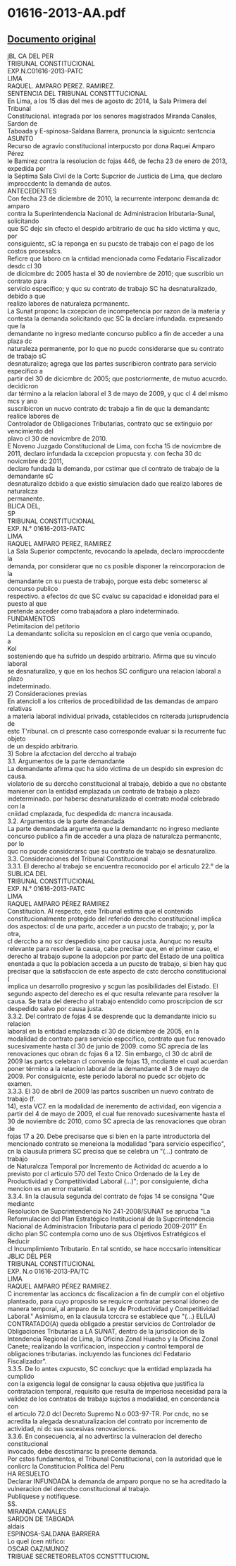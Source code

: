 
01616-2013-AA.pdf
=================
  
[Documento original](https://tc.gob.pe/jurisprudencia/2014/01616-2013-AA.pdf)  
---  
jBL CA DEL PER  
TRIBUNAL CONSTITUCIONAL  
EXP.N.C01616-2013-PATC  
LIMA  
RAQUEL. AMPARO PEREZ. RAMIREZ.  
SENTENCIA DEL TRIBUNAL CONSTTTUCIONAL  
En Lima, a los 15 dias del mes de agosto dc 2014, la Sala Primera del Tribunal  
Constitucional. integrada por los senores magistrados Miranda Canales, Sardon de  
Taboada y E-spinosa-Saldana Barrera, pronuncia la siguicntc sentcncia  
ASUNTO  
Recurso de agravio constitucional interpucsto por dona Raquei Amparo Pérez  
le Bamirez contra la resolucion dc fojas 446, de fecha 23 de enero de 2013, expedida por  
la Séptima Sala Civil de la Cortc Supcrior de Justicia de Lima, que declaro  
improccdentc la demanda de autos.  
ANTECEDENTES  
Con fecha 23 de diciembre de 2010, la recurrente interponc demanda dc amparo  
contra la Superintendencia Nacional dc Administracion Iributaria-Sunal, solicitando  
que SC dejc sin cfecto el despido arbitrario de quc ha sido victima y quc, por  
consiguientc, sC la reponga en su pucsto de trabajo con el pago de los costos procesalcs.  
Reficre que laboro cn la cntidad mencionada como Fedatario Fiscalizador desdc cl 30  
de dicicmbre dc 2005 hasta el 30 de noviembre de 2010; que suscribio un contrato para  
servicio especifico; y quc su contrato de trabajo SC ha desnaturalizado, debido a que  
realizo labores de naturaleza pcrmanentc.  
La Sunat proponc la cxcepcion de incompetencia por razon de la materia y  
contesta la demanda solicitando quc SC la declare infundada. expresando que la  
demandante no ingreso mediante concurso publico a fin de acceder a una plaza dc  
naturaleza permanente, por lo que no pucdc considerarse que su contrato de trabajo sC  
desnaturalizo; agrega que las partes suscribicron contrato para servicio especifico a  
partir del 30 de dicicmbre dc 2005; que postcriormente, de mutuo acucrdo. decidicron  
dar término a la relacion laboral el 3 de mayo de 2009, y quc cl 4 del mismo mcs y ano  
suscribicron un nucvo contrato dc trabajo a fin de quc la demandantc realice labores de  
Controlador de Obligaciones Tributarias, contrato quc se extinguio por vencimiento del  
plavo cl 30 de novicmbre de 2010.  
E Noveno Juzgado Constitucional de Lima, con fccha 15 de novicmbre de  
2011, declaro infundada la cxcepcion propucsta y. con fecha 30 dc novicmbre dc 2011,  
declaro fundada la demanda, por cstimar que cl contrato de trabajo de la demandante sC  
desnaturalizo dcbido a que existio simulacion dado que realizo labores de naturalcza  
permanente.  
BLICA DEL,  
SP  
TRIBUNAL CONSTITUCIONAL  
EXP. N.° 01616-2013-PATC  
LIMA  
RAQUEL AMPARO PEREZ, RAMIREZ  
La Sala Superior compctentc, revocando la apelada, declaro improccdente la  
demanda, por considerar que no cs posible disponer la reincorporacion de la  
demandante cn su puesta de trabajo, porque esta debc sometersc al concurso publico  
respectivo. a efectos dc que SC cvaluc su capacidad e idoneidad para el puesto al que  
pretende acceder como trabajadora a plaro indeterminado.  
FUNDAMENTOS  
Petimitacion del petitorio  
La demandantc solicita su reposicion en cl cargo que venia ocupando,  
a  
Kol  
sosteniendo que ha sufrido un despido arbitrario. Afirma que su vinculo laboral  
se desnaturalizo, y que en los hechos SC configuro una relacion laboral a plazo  
indeterminado.  
2) Consideraciones previas  
En atencioll a los criterios de procedibilidad de las demandas de amparo relativas  
a materia laboral individual privada, cstablecidos cn rciterada jurisprudencia de  
estc T'ribunal. cn cl prescnte caso corresponde evaluar si la recurrente fuc objeto  
de un despido arbitrario.  
3) Sobre la afcctacion del derccho al trabajo  
3.1. Argumentos de la parte demandante  
La demandante afirma quc ha sido victima de un despido sin expresion dc causa.  
violatorio de su derccho constitucional al trabajo, debido a que no obstante  
maniener con la entidad emplazada un contrato de trabajo a plazo  
indeterminado. por habersc desnaturalizado el contrato modal celebrado con la  
cniidad cmplazada, fuc despedida dc mancra incausada.  
3.2. Argumentos de la parte demandada  
La parte demandada argumenta que la demandantc no ingreso mediante  
concurso publico a fin de acceder a una plaza de naturalcza permancntc, por lo  
quc no pucde considcrarsc que su contrato de trabajo se desnaturalizo.  
3.3. Consideraciones del Tribunal Constitucional  
3.3.1. EI derecho al trabajo se encuentra reconocido por el articulo 22.° de la  
SUBLICA DEL  
TRIBUNAL CONSTITUCIONAL  
EXP. N.° 01616-2013-PATC  
LIMA  
RAQUEL AMPARO PÉREZ RAMIREZ  
Constitucion. Al respecto, este Tribunal estima que el contenido  
constitucionalmente protegido del referido derccho constitucional implica  
dos aspectos: cl de una partc, acceder a un pucsto de trabajo; y, por la otra,  
cl derccho a no scr despedido sino por causa justa. Aunquc no resulta  
relevante para resolver la causa, cabe precisar que, en el primer caso, el  
derecho al trabajo supone la adopcion por partc del Estado de una politica  
enentada a quc la poblacion acceda a un pucsto de trabajo, si bien hay quc  
precisar que la satisfaccion de este aspecto de cstc derccho constitucional  
(  
implica un desarrollo progresivo y scgun las posibilidades del Eistado. El  
segundo aspecto del derecho es el quc resulta relevante para resolver la  
causa. Se trata del derecho al trabajo entendido como proscripcion de scr  
despedido salvo por causa justa.  
3.3.2. Del contrato de fojas 4 se desprende quc la demandante inicio su relacion  
laboral en la entidad emplazada cl 30 de diciembre de 2005, en la  
modalidad de contrato para servicio espccifico, contrato que fuc renovado  
sucesivamente hasta cl 30 de junio de 2009. como SC aprecia de las  
renovaciones quc obran dc fojas 6 a 12. Sin embargo, cl 30 dc abril de  
2009 las partcs celebran cl convenio de fojas 13, mcdiante el cual acuerdan  
poner término a la relacion laboral de la demandante el 3 de mayo de  
2009. Por consiguicnte, este periodo laboral no puedc scr objeto dc  
examen.  
3.3.3. El 30 de abril de 2009 las partcs suscriben un nuevo contrato de trabajo (f.  
14), esta VC7. en la modalidad de ineremento de actividad, eon vigencia a  
partir del 4 de mayo de 2009, el cual fue renovado sucesivamente hasta el  
30 de noviembre dc 2010, como SC aprecia de las renovaciones que obran de  
fojas 17 a 20. Debe precisarse que si bien en la parte introductoria del  
mencionado contrato se meneiona la modalidad "para servicio especifico",  
cn la clausula primera SC precisa que se celebra un "(...) contrato de trabajo  
de Naturalcza Temporal por Incremento de Actividad dc acuerdo a lo  
previsto por cl articulo 570 del Texto Cnico Ordenado de la Ley de  
Productividad y Competitividad Laboral (...)"; por consiguiente, dicha  
mencion es un error material.  
3.3.4. lin la clausula segunda del contrato de fojas 14 se consigna "Que mediantc  
Resolucion de Supcrintendencia No 241-2008/SUNAT se aprucba "La  
Reformulacion dcl Plan Estratégico Institucional de la Supcrintendencia  
Nacional de Administracion Tributaria para cl periodo 2009-2011" En  
dicho plan SC contempla como uno de sus Objetivos Estratégicos el Reducir  
cl Incumplimiento Tributario. En tal scntido, se hace ncccsario intensiticar  
JBLIC DEL PER  
TRIBUNAL CONSTITUCIONAL  
EXP. N.o 01616-2013-PA/TC  
LIMA  
RAQUEL AMPARO PÉREZ RAMIREZ.  
C incrementar las accioncs dc fiscalizacion a fin de cumplir con el objetivo  
planteado, para cuyo proposito se requicre contratar personal idoneo de  
manera temporal, al amparo de la Ley de Productividad y Competitividad  
Laboral." Asimismo, en la clausula tcrccra se establece que "(...) EL(LA)  
CONTRATADO(A) queda obligado a prestar servicios dc Controlador de  
Obligaciones Tributarias a LA SUNAT, dentro de la jurisdiccion de la  
Intendencia Regional de Lima, la Oficina Zonal Huacho y la Oficina Zonal  
Canete; realizando la vcrificacion, inspeccion y control temporal de  
obligaciones tributarias. incluyendo las funciones dcl Fedatario  
Fiscalizador".  
3.3.5. De lo antes cxpucsto, SC concluyc que la entidad emplazada ha cumplido  
con la exigencia legal de consignar la causa objetiva que justifica la  
contratacion temporal, requisito que resulta de imperiosa necesidad para la  
validez de los contratos de trabajo sujctos a modalidad, en concordancia con  
el articulo 72.0 dcl Decreto Supremo N.o 003-97-TR. Por cndc, no se  
acredita la alegada desnaturalizacion del contrato por incremento de  
actividad, ni dc sus sucesivas renovacioncs.  
3.3.6. En consecuencia, al no advertirsc la vulneracion del derecho constitucional  
invocado, debe descstimarsc la presente demanda.  
Por cstos fundamentos, el Tribunal Constitucional, con la autoridad que le  
conlicrc la Constitucion Politica del Peru  
HA RESUELTO  
Declarar INFUNDADA la demanda de amparo porque no se ha acreditado la  
vulneracion del derccho constitucional al trabajo.  
Publiquese y notifiquese.  
SS.  
MIRANDA CANALES  
SARDON DE TABOADA  
aldais  
ESPINOSA-SALDANA BARRERA  
Lo quel (cen ntifico:  
OSCAR OAZ/MUNOZ  
TRIBUAE SECRETEORELATOS CCNSTTTUCIONL